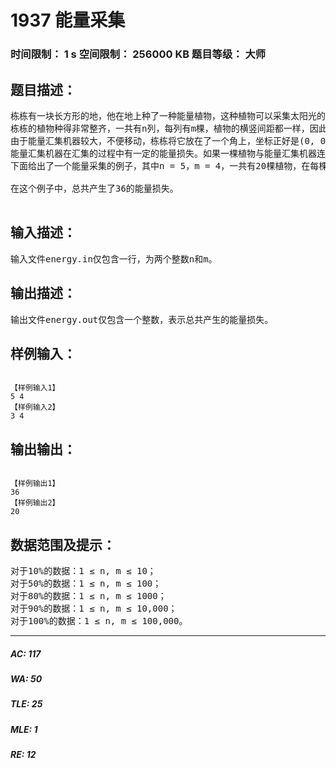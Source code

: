 # 1937 能量采集   
### 时间限制： 1 s     空间限制： 256000 KB     题目等级： 大师  
## 题目描述：  

<pre>
栋栋有一块长方形的地，他在地上种了一种能量植物，这种植物可以采集太阳光的能量。在这些植物采集能量后，栋栋再使用一个能量汇集机器把这些植物采集到的能量汇集到一起。
栋栋的植物种得非常整齐，一共有n列，每列有m棵，植物的横竖间距都一样，因此对于每一棵植物，栋栋可以用一个坐标(x, y)来表示，其中x的范围是1至n，表示是在第x列，y的范围是1至m，表示是在第x列的第y棵。
由于能量汇集机器较大，不便移动，栋栋将它放在了一个角上，坐标正好是(0, 0)。
能量汇集机器在汇集的过程中有一定的能量损失。如果一棵植物与能量汇集机器连接而成的线段上有k棵植物，则能 量的损失为2k + 1。例如，当能量汇集机器收集坐标为(2, 4)的植物时，由于连接线段上存在一棵植物(1, 2)，会产生3的能量损失。注意，如果一棵植物与能量汇集机器连接的线段上没有植物，则能量损失为1。现在要计算总的能量损失。
下面给出了一个能量采集的例子，其中n = 5，m = 4，一共有20棵植物，在每棵植物上标明了能量汇集机器收集它的能量时产生的能量损失。
 
在这个例子中，总共产生了36的能量损失。

</pre>
  
  
## 输入描述：  

<pre>
输入文件energy.in仅包含一行，为两个整数n和m。
</pre>
  
  
## 输出描述：  

<pre>
输出文件energy.out仅包含一个整数，表示总共产生的能量损失。
</pre>
  
  
## 样例输入：  

<pre><code>
【样例输入1】
5 4
【样例输入2】
3 4
</code></pre>
  
  
## 输出输出：  

<pre><code>
【样例输出1】
36
【样例输出2】
20
</code></pre>
  
  
## 数据范围及提示：  

<pre>
对于10%的数据：1 ≤ n, m ≤ 10；
对于50%的数据：1 ≤ n, m ≤ 100；
对于80%的数据：1 ≤ n, m ≤ 1000；
对于90%的数据：1 ≤ n, m ≤ 10,000；
对于100%的数据：1 ≤ n, m ≤ 100,000。
</pre>
  
  
***  

##### AC: 117  
##### WA: 50  
##### TLE: 25  
##### MLE: 1  
##### RE: 12  
